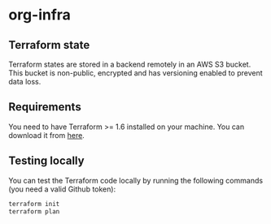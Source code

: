 # org-infra

## Terraform state

Terraform states are stored in a backend remotely in an AWS S3 bucket. This bucket is non-public, encrypted and has versioning enabled to prevent data loss.

## Requirements

You need to have Terraform >= 1.6 installed on your machine. You can download it from [here](https://www.terraform.io/downloads.html).

## Testing locally

You can test the Terraform code locally by running the following commands (you need a valid Github token):

```bash
terraform init
terraform plan
```
